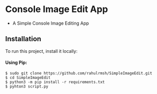 # Console Image Edit App
 * A Simple Console Image Editing App

## Installation
To run this project, install it locally:
#### Using Pip:
````
$ sudo git clone https://github.com/rahulrmsh/SimpleImageEdit.git
$ cd SimpleImageEdit
$ python3 -m pip install -r requirements.txt
$ pyhton3 script.py
````

